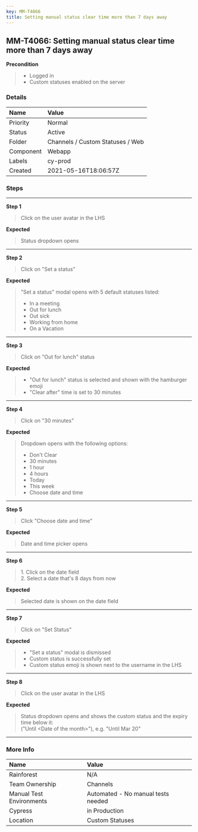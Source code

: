 ```yaml
---
key: MM-T4066
title: Setting manual status clear time more than 7 days away
---
```


## MM-T4066: Setting manual status clear time more than 7 days away

**Precondition**

> <article><ul><li>Logged in</li><li>Custom statuses enabled on the server</li></ul></article>

### Details

| Name      | Value                            |
| :-------- | :------------------------------- |
| Priority  | Normal                           |
| Status    | Active                           |
| Folder    | Channels / Custom Statuses / Web |
| Component | Webapp                           |
| Labels    | cy-prod                          |
| Created   | 2021-05-16T18:06:57Z             |

### Steps

<hr/>

**Step 1**

> <article>Click on the user avatar in the LHS</article>

**Expected**

> <article>Status dropdown opens</article>

<hr/>

**Step 2**

> <article>Click on "Set a status"</article>

**Expected**

> <article>"Set a status" modal opens with 5 default statuses listed:<ul><li>In a meeting</li><li>Out for lunch</li><li>Out sick</li><li>Working from home</li><li>On a Vacation</li></ul></article>

<hr/>

**Step 3**

> <article>Click on "Out for lunch" status</article>

**Expected**

> <article><ul><li>"Out for lunch" status is selected and shown with the hamburger emoji</li><li>"Clear after" time is set to 30 minutes</li></ul></article>

<hr/>

**Step 4**

> <article>Click on "30 minutes"</article>

**Expected**

> <article>Dropdown opens with the following options:<ul><li>Don't Clear</li><li>30 minutes</li><li>1 hour</li><li>4 hours</li><li>Today</li><li>This week</li><li>Choose date and time</li></ul></article>

<hr/>

**Step 5**

> <article>Click "Choose date and time"</article>

**Expected**

> <article>Date and time picker opens</article>

<hr/>

**Step 6**

> <article>1. Click on the date field<br>2. Select a date that's 8 days from now</article>

**Expected**

> <article>Selected date is shown on the date field</article>

<hr/>

**Step 7**

> <article>Click on "Set Status"</article>

**Expected**

> <article><ul><li>"Set a status" modal is dismissed</li><li>Custom status is successfully set</li><li>Custom status emoji is shown next to the username in the LHS</li></ul></article>

<hr/>

**Step 8**

> <article>Click on the user avatar in the LHS</article>

**Expected**

> <article>Status dropdown opens and shows the custom status and the expiry time below it:<br>("Until &lt;Date of the month&gt;"), e.g. "Until Mar 20"</article>

<hr/>

### More Info

| Name                     | Value                              |
| :----------------------- | :--------------------------------- |
| Rainforest               | N/A                                |
| Team Ownership           | Channels                           |
| Manual Test Environments | Automated - No manual tests needed |
| Cypress                  | in Production                      |
| Location                 | Custom Statuses                    |
